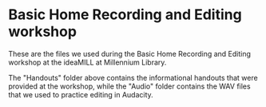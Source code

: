 # Basic Home Recording and Editing workshop

These are the files we used during the Basic Home Recording and Editing workshop at the ideaMILL at Millennium Library.

The "Handouts" folder above contains the informational handouts that were provided at the workshop, while the "Audio" folder contains the WAV files that we used to practice editing in Audacity.
